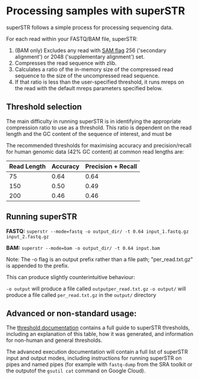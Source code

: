# Processing samples with superSTR

superSTR follows a simple process for processing sequencing data.

For each read within your FASTQ/BAM file, superSTR:
1. (BAM only) Excludes any read with [SAM flag](https://samtools.github.io/hts-specs/) 256 ('secondary alignment') or 2048 ('supplementary alignment') set.
2. Compresses the read sequence with zlib.
3. Calculates a ratio of the in-memory size of the compressed read sequence to the size of the uncompressed read sequence.
4. If that ratio is less than the user-specified threshold, it runs mreps on the read with the default mreps parameters specified below.

## Threshold selection

The main difficulty in running superSTR is in identifying the appropriate compression ratio to use as a threshold. This ratio is dependent on the read length and the GC content of the sequence of interest, and must be 

The recommended thresholds for maximising accuracy and precision/recall for human genomic data (42% GC content) at common read lengths are:

| Read Length | Accuracy | Precision + Recall |
|-------------|----------|--------------------|
| 75 | 0.64 | 0.64 |
| 150 | 0.50 | 0.49 |
| 200 | 0.46 | 0.46 |


## Running superSTR

**FASTQ:** `superstr --mode=fastq -o output_dir/ -t 0.64 input_1.fastq.gz input_2.fastq.gz`

**BAM:** `superstr --mode=bam -o output_dir/ -t 0.64 input.bam`

Note: The -o flag is an output prefix rather than a file path; "per_read.txt.gz" is appended to the prefix. 

This can produce slightly counterintuitive behaviour:

`-o output` will produce a file called `outputper_read.txt.gz`
`-o output/` will produce a file called `per_read.txt.gz` in the `output/` directory

## Advanced or non-standard usage:

The [threshold documentation](docs/THRESHOLD.md) contains a full guide to superSTR thresholds, including an explanation of this table, how it was generated, and information for non-human and general thresholds.

The advanced execution documentation will contain a full list of superSTR input and output modes, including instructions for running superSTR on pipes and named pipes (for example with `fastq-dump` from the SRA toolkit or the outputof the `gsutil cat` command on Google Cloud).
